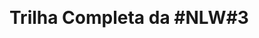 &nbsp;

<h1 class="h1"> Trilha Completa da #NLW#3 </h1>

<style>
.h1 {
background: #0909fba;}


</style>